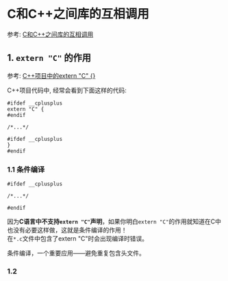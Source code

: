 
# C和C++之间库的互相调用

参考: [C和C++之间库的互相调用](http://www.cppblog.com/wolf/articles/77828.html)

## 1. `extern "C"` 的作用

参考: [C++项目中的extern "C" {}](https://www.cnblogs.com/skynet/archive/2010/07/10/1774964.html)

C++项目代码中, 经常会看到下面这样的代码:
```
#ifdef __cplusplus
extern "C" {
#endif

/*...*/

#ifdef __cplusplus
}
#endif
```

### 1.1 条件编译

```
#ifdef __cplusplus

/*...*/

#endif
```

因为**C语言中不支持`extern "C"`声明**，如果你明白`extern "C"`的作用就知道在C中也没有必要这样做，这就是条件编译的作用！  
在`*.c`文件中包含了extern "C"时会出现编译时错误。

条件编译，一个重要应用——避免重复包含头文件。

### 1.2
